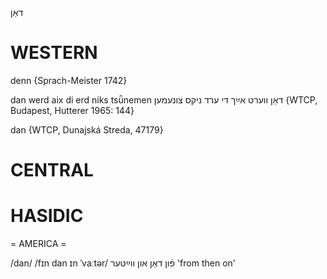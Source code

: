 דאַן

WESTERN
========

denn {Sprach-Meister 1742}

dan werd aix di erd niks tsǖnemen דאַן ווערט אײַך די ערד ניקס צונעמען {WTCP, Budapest, Hutterer 1965: 144}

dan {WTCP, Dunajská Streda, 47179}

CENTRAL
========

HASIDIC
=======
= AMERICA = 

/dan/
/fɪn dan ɪn ˈvaːtər/ פֿון דאַן און ווײַטער 'from then on'